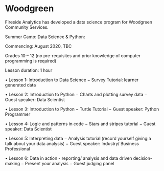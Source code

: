 # Woodgreen
Fireside Analytics has developed a data science program for Woodgreen Community Services.

Summer Camp: Data Science & Python:

Commencing: August 2020, TBC

Grades 10 – 12 (no pre-requisites and prior knowledge of computer programming is required)

Lesson duration: 1 hour

• Lesson 1: Introduction to Data Science
− Survey Tutorial: learner generated data

• Lesson 2: Introduction to Python
− Charts and plotting survey data
− Guest speaker: Data Scientist

• Lesson 3: Introduction to Python
− Turtle Tutorial
− Guest speaker: Python Programmer

• Lesson 4: Logic and patterns in code
− Stars and stripes tutorial
− Guest speaker: Data Scientist

• Lesson 5: Interpreting data
− Analysis tutorial (record yourself giving a talk about your data analysis)
− Guest speaker: Industry/ Business Professional

• Lesson 6: Data in action - reporting/ analysis and data driven decision-making
− Present your analysis
− Guest judging panel
